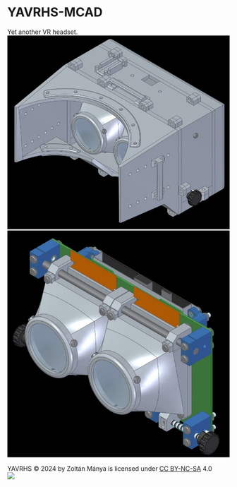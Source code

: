 # YAVRHS-MCAD

Yet another VR headset.
![screenshot_1](https://github.com/mzltn/YAVRHS-MCAD/blob/main/screenshot_1.jpg)
![screenshot_2](https://github.com/mzltn/YAVRHS-MCAD/blob/main/screenshot_2.jpg)

YAVRHS © 2024 by Zoltán Mánya is licensed under [CC BY-NC-SA](http://creativecommons.org/licenses/by-nc-sa/4.0/) 4.0
<br/><a href="http://creativecommons.org/licenses/by-nc-sa/4.0/" target="_blank"><img src="https://mirrors.creativecommons.org/presskit/buttons/88x31/png/by-nc-sa.png" width="100px"/></a>
